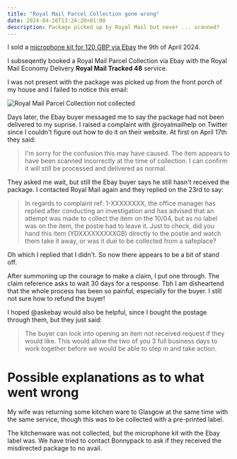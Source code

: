 ```yaml
---
title: "Royal Mail Parcel Collection gone wrong"
date: 2024-04-26T13:24:20+01:00
description: Package picked up by Royal Mail but never ... scanned?
---
```


I sold a [microphone kit for 120 GBP via
Ebay](https://www.ebay.co.uk/itm/226009131813) the 9th of April 2024.

I subseqently booked a Royal Mail Parcel Collection via Ebay with the Royal
Mail Economy Delivery **Royal Mail Tracked 48** service.

I was not present with the package was picked up from the front porch of my
house and I failed to notice this email:

<img src="https://s.natalian.org/2024-04-26/not-collected.png" alt="Royal Mail Parcel Collection not collected">

Days later, the Ebay buyer messaged me to say the package had not been
delivered to my suprise. I raised a complaint with @royalmailhelp on Twitter since I couldn't figure out how to do it on their website. At first on April 17th they said:

> I'm sorry for the confusion this may have caused. The item appears to have
> been scanned incorrectly at the time of collection. I can confirm it will
> still be processed and delivered as normal.

They asked me wait, but still the Ebay buyer says he still hasn't received the package. I contacted Royal Mail again and they replied on the 23rd to say:

> In regards to complaint ref: 1-XXXXXXXX, the office manager has replied
after conducting an investigation and has advised that an attempt was made to
collect the item on the 10/04, but as no label was on the item, the postie had
to leave it.
> Just to check, did you hand this item (YDXXXXXXXXXGB) directly to the postie
> and watch them take it away, or was it due to be collected from a safeplace?

Oh which I replied that I didn't. So now there appears to be a bit of stand off.

After summoning up the courage to make a claim, I put one through. The claim
reference asks to wait 30 days for a response. Tbh I am disheartend that the
whole process has been so painful, especially for the buyer. I still not sure
how to refund the buyer!

I hoped @askebay would also be helpful, since I bought the postage through
them, but they just said:

> The buyer can look into opening an item not received request if they would
like. This would allow the two of you 3 full business days to work together
before we would be able to step in and take action.

# Possible explanations as to what went wrong

My wife was returning some kitchen ware to Glasgow at the same time with the
same service, though this was to be collected with a pre-printed label.

The kitchenware was not collected, but the microphone kit with the Ebay label
was. We have tried to contact Bonnypack to ask if they received the misdirected
package to no avail.

